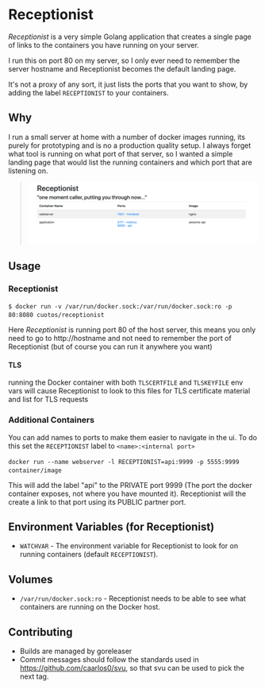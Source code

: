 # Receptionist

*Receptionist* is a very simple Golang application that creates a single page of links to the containers you have running
on your server.

I run this on port 80 on my server, so I only ever need to remember the server hostname and Receptionist becomes the 
default landing page.

It's not a proxy of any sort, it just lists the ports that you want to show, by adding the label `RECEPTIONIST` to your
containers.

## Why

I run a small server at home with a number of docker images running, its purely for prototyping and is no a production 
quality setup. I always forget what tool is running on what port of that server, so I wanted a simple landing page that 
would list the running containers and which port that are listening on.

> ![](screenshot.png)

## Usage

### Receptionist
`$ docker run -v /var/run/docker.sock:/var/run/docker.sock:ro -p 80:8080 cuotos/receptionist`

Here *Receptionist* is running port 80 of the host server, this means you only need to go to http://hostname and not need to remember
the port of Receptionist (but of course you can run it anywhere you want)

#### TLS

running the Docker container with both `TLSCERTFILE` and `TLSKEYFILE` env vars will cause Receptionist to look to this files for TLS certificate material and list for TLS requests

### Additional Containers

You can add names to ports to make them easier to navigate in the ui. To do this set the `RECEPTIONIST` label to `<name>:<internal port>`

`docker run --name webserver -l RECEPTIONIST=api:9999 -p 5555:9999 container/image`

This will add the label "api" to the PRIVATE port 9999 (The port the docker container exposes, not where you have mounted it). Receptionist will the create a
link to that port using its PUBLIC partner port.

## Environment Variables (for Receptionist)

* `WATCHVAR` - The environment variable for Receptionist to look for on running containers (default `RECEPTIONIST`).

## Volumes

* `/var/run/docker.sock:ro` - Receptionist needs to be able to see what containers are running on the Docker host.

## Contributing

* Builds are managed by goreleaser
* Commit messages should follow the standards used in https://github.com/caarlos0/svu, so that svu can be used to pick the next tag.